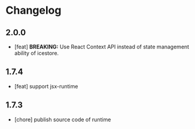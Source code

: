 # Changelog

## 2.0.0

- [feat] **BREAKING:** Use React Context API instead of state management ability of icestore.

## 1.7.4

- [feat] support jsx-runtime

## 1.7.3

- [chore] publish source code of runtime
